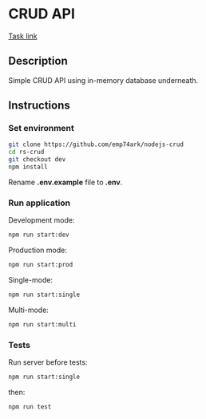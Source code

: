 # CRUD API

[Task link](https://github.com/AlreadyBored/nodejs-assignments/blob/main/assignments/crud-api/assignment.md)

## Description
Simple CRUD API using in-memory database underneath.

## Instructions

### Set environment

```bash
git clone https://github.com/emp74ark/nodejs-crud
cd rs-crud
git checkout dev
npm install
```
Rename **.env.example** file to **.env**.

### Run application
Development mode:
```bash
npm run start:dev
```

Production mode:
```bash
npm run start:prod
```

Single-mode:
```bash
npm run start:single
```

Multi-mode:
```bash
npm run start:multi
```

### Tests
Run server before tests:
``` bash
npm run start:single
```
then:
```bash
npm run test
